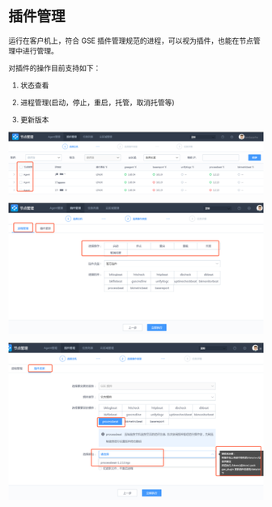 # 插件管理

运行在客户机上，符合 GSE 插件管理规范的进程，可以视为插件，也能在节点管理中进行管理。

对插件的操作目前支持如下：

1. 状态查看

2. 进程管理(启动，停止，重启，托管，取消托管等)

3. 更新版本

![112188](../assets/agent/image-20190916001112188.png)

![157470](../assets/agent/image-20190916001157470.png)

![239926](../assets/agent/image-20190916001239926.png)
